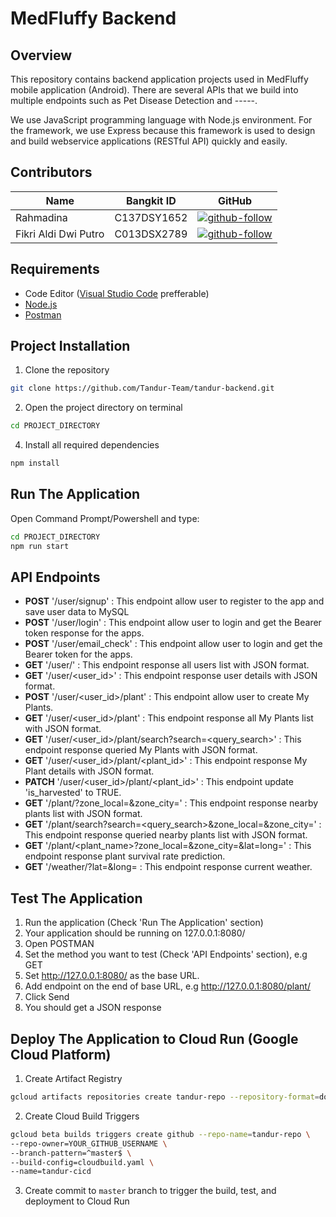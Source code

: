 # MedFluffy Backend

## Overview
This repository contains backend application projects used in MedFluffy mobile application (Android). There are several APIs that we build into multiple endpoints such as Pet Disease Detection and -----.

We use JavaScript programming language with Node.js environment. For the framework, we use Express because this framework is used to design and build webservice applications (RESTful API) quickly and easily.

## Contributors
| Name | Bangkit ID | GitHub |
| ------ | ------ | ------ |
| Rahmadina | C137DSY1652 | [![github-follow][github-follow-dina]][github-dina] |
| Fikri Aldi Dwi Putro | C013DSX2789 | [![github-follow][github-follow-aldi]][github-aldi] |

## Requirements
- Code Editor ([Visual Studio Code] prefferable)
- [Node.js]
- [Postman]

## Project Installation
1. Clone the repository
```bash
git clone https://github.com/Tandur-Team/tandur-backend.git
```
2. Open the project directory on terminal
```bash
cd PROJECT_DIRECTORY
```
4. Install all required dependencies
```bash
npm install
```

## Run The Application
Open Command Prompt/Powershell and type:
```bash
cd PROJECT_DIRECTORY
npm run start
```

## API Endpoints
- **POST** '/user/signup' : This endpoint allow user to register to the app and save user data to MySQL
- **POST** '/user/login' : This endpoint allow user to login and get the Bearer token response for the apps.
- **POST** '/user/email_check' : This endpoint allow user to login and get the Bearer token for the apps.
- **GET** '/user/' : This endpoint response all users list with JSON format.
- **GET** '/user/<user_id>' : This endpoint response user details with JSON format.
- **POST** '/user/<user_id>/plant' : This endpoint allow user to create My Plants.
- **GET** '/user/<user_id>/plant' : This endpoint response all My Plants list with JSON format.
- **GET** '/user/<user_id>/plant/search?search=<query_search>' : This endpoint response queried My Plants with JSON format.
- **GET** '/user/<user_id>/plant/<plant_id>' : This endpoint response My Plant details with JSON format.
- **PATCH** '/user/<user_id>/plant/<plant_id>' : This endpoint update 'is_harvested' to TRUE.
- **GET** '/plant/?zone_local=<kecamatan>&zone_city=<kota>' : This endpoint response nearby plants list with JSON format.
- **GET** '/plant/search?search=<query_search>&zone_local=<kecamatan>&zone_city=<kota>' : This endpoint response queried nearby plants list with JSON format.
- **GET** '/plant/<plant_name>?zone_local=<kecamatan>&zone_city=<kota>&lat=<lat>long=<log>' : This endpoint response plant survival rate prediction.
- **GET** '/weather/?lat=<lat>&long=<long> : This endpoint response current weather.

## Test The Application
1. Run the application (Check 'Run The Application' section)
2. Your application should be running on 127.0.0.1:8080/
3. Open POSTMAN
4. Set the method you want to test (Check 'API Endpoints' section), e.g GET
5. Set http://127.0.0.1:8080/ as the base URL.
6. Add endpoint on the end of base URL, e.g http://127.0.0.1:8080/plant/
7. Click Send
8. You should get a JSON response

## Deploy The Application to Cloud Run (Google Cloud Platform)
1. Create Artifact Registry
```bash
gcloud artifacts repositories create tandur-repo --repository-format=docker --location=asia-southeast2 --description="Tandur docker repository"
```
2. Create Cloud Build Triggers
```bash
gcloud beta builds triggers create github --repo-name=tandur-repo \
--repo-owner=YOUR_GITHUB_USERNAME \
--branch-pattern=^master$ \
--build-config=cloudbuild.yaml \
--name=tandur-cicd
```
3. Create commit to ``master`` branch to trigger the build, test, and deployment to Cloud Run

[//]: # (These are reference links used in the body of this note and get stripped out when the markdown processor does its job. There is no need to format nicely because it shouldn't be seen. Thanks SO - http://stackoverflow.com/questions/4823468/store-comments-in-markdown-syntax)

[JavaScript]: https://www.javascript.com/
[Visual Studio Code]: https://code.visualstudio.com/
[Node.js]: https://nodejs.org/en/
[Postman]: https://www.postman.com/

[github-dina]: https://github.com/rhmdin
[github-aldi]: https://github.com/fikrialdi10

[github-follow-dina]: https://img.shields.io/github/followers/rhmdin?style=social
[github-follow-aldi]: https://img.shields.io/github/followers/fikrialdi10?style=social
